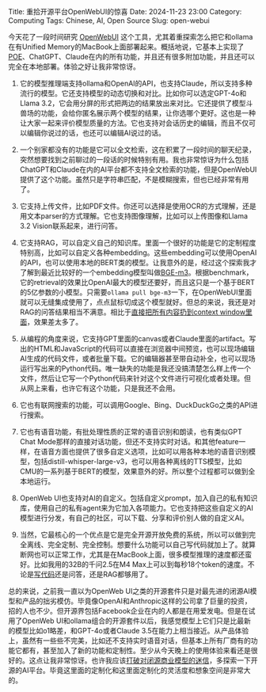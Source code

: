 Title: 重拾开源平台OpenWebUI的惊喜
Date: 2024-11-23 23:00
Category: Computing
Tags: Chinese, AI, Open Source
Slug: open-webui

今天花了一段时间研究 [OpenWebUI](https://github.com/open-webui/open-webui) 这个工具，尤其着重探索怎么把它和ollama在有Unified Memory的MacBook上面部署起来。概括地说，它基本上实现了[POE](/poe.html)、ChatGPT、Claude在内的所有功能，并且还有很多附加功能，并且还可以完全在本地部署。体验之好让我非常惊讶。

1. 它的模型推理端支持ollama和OpenAI的API，也支持Claude，所以支持多种流行的模型。它还支持模型的动态切换和对比。比如你可以选定GPT-4o和Llama 3.2，它会用分屏的形式把两边的结果放出来对比。它还提供了模型斗兽场的功能，会给你匿名展示两个模型的结果，让你选哪个更好。这也是一种让大家一起来评价模型质量的方法。它也支持对会话历史的编辑，而且不仅可以编辑你说过的话，也还可以编辑AI说过的话。

2. 一个别家都没有的功能是它可以全文检索，这在积累了一段时间的聊天纪录，突然想要找到之前聊过的一段话的时候特别有用。我也非常惊讶为什么包括ChatGPT和Claude在内的AI平台都不支持全文检索的功能，但是OpenWebUI提供了这个功能。虽然只是字符串匹配，不是模糊搜索，但也已经非常有用了。

3. 它支持上传文件，比如PDF文件。你还可以选择是使用OCR的方式理解，还是用文本parser的方式理解。它也支持图像理解，比如可以上传图像和Llama 3.2 Vision联系起来，进行问答。

4. 它支持RAG，可以自定义自己的知识库。里面一个很好的功能是它的定制程度特别高，比如可以自定义各种embedding。这些embedding可以使用OpenAI的API，也可以使用本地的BERT类的模型。让我意外的是，经过这个探索我才了解到最近比较好的一个embedding模型叫做[BGE-m3](https://huggingface.co/BAAI/bge-m3)。根据benchmark，它的retrieval的效果比OpenAI最大的模型还要好，而且这只是一个基于BERT的5亿参数的小模型。只需要`ollama pull bge-m3`一下，在OpenWebUI里面就可以无缝集成使用了，点点鼠标切成这个模型就好。但总的来说，我还是对RAG的问答结果相当不满意。相比于[直接把所有内容扔到context window里面](https://yage.ai/GPT-knowledge-management.html)，效果差太多了。

5. 从编程的角度来说，它支持GPT里面的canvas或者Claude里面的artifact。写出的HTML和JavaScript的代码可以直接在浏览器中间预览，也可以现场编辑AI生成的代码文件，或者批量下载。它的编辑器甚至带自动补全，也可以现场运行写出来的Python代码。唯一缺失的功能是我还没搞清楚怎么样上传一个文件，然后让它写一个Python代码来针对这个文件进行可视化或者处理。但从网上来看，也许它有这个功能，只是我还不会用。

6. 它也有联网搜索的功能，可以调用Google、Bing、DuckDuckGo之类的API进行搜索。

7. 它也有语音功能，有批处理性质的正常的语音识别和朗读，也有类似GPT Chat Mode那样的直接对话功能，但还不支持实时对话。和其他feature一样，在语音方面也提供了很多自定义选项，比如可以用各种本地的语音识别模型，包括distill-whisper-large-v3，也可以用各种离线的TTS模型，比如CMU的一系列基于BERT的模型，效果意外的好。所以整个过程都可以做到全本地运行。

8. OpenWeb UI也支持对AI的自定义。包括自定义prompt，加入自己的私有知识库，使用自己的私有agent来为它加入各项能力。它也支持把这些自定义的AI模型进行分发，有自己的社区，可以下载、分享和评价别人做的自定义AI。

9. 当然，它最核心的一个优点是它是完全开源开放免费的系统，所以可以做到完全离线、完全定制、完全控制。想要什么功能可以自己写代码就加上了。就算断网也可以正常工作，尤其是在MacBook上面，很多模型推理的速度都还蛮好。比如我用的32B的千问2.5在M4 Max上可以到每秒18个token的速度。不论是[写代码](https://yage.ai/ai-comment-oriented-programming.html)还是问答，还是RAG都够用了。

总的来说，之前我一直以为OpenWeb UI之类的开源套件只是对最先进的闭源AI模型和产品的拙劣模仿。毕竟像OpenAI和Anthropic这样的公司拿了巨量的投资，招的人也不少。但开源界包括Facebook企业在内的人都是在用爱发电。但是在试用了OpenWeb UI和ollama组合的开源套件以后，我感觉模型上它们只是比最新的模型比如o1略差，和GPT-4o或者Claude 3.5在能力上相当接近。从产品体验上，虽然有一些些不完美，比如还不支持实时语音对话，但基本上所有厂商有的功能它都有，甚至加入了新的功能和定制性。至少从今天晚上的使用体验来看还是很好的。这点让我非常惊讶。也许我应该[打破对闭源商业模型的迷信](https://yage.ai/builders-mindset.html)，多探索一下开源的AI平台。毕竟这里面的定制化和这里面定制化的灵活度和想象空间是非常大的。